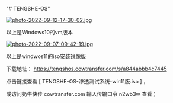 "# TENGSHE-OS" 

[![photo-2022-09-12-17-30-02.jpg](https://i.postimg.cc/76gMsfVr/photo-2022-09-12-17-30-02.jpg)](https://postimg.cc/1n3q4R2v)

以上是Windows10的vm版本

[![photo-2022-09-07-09-42-19.jpg](https://i.postimg.cc/vH12JLdZ/photo-2022-09-07-09-42-19.jpg)](https://postimg.cc/qzTGnKRP)

以上是windwos11的iso安装镜像版

下载地址：
 https://tengshos.cowtransfer.com/s/a844abbb4c7445 

点击链接查看 [ TENGSHE-OS-渗透测试系统-win11版.iso ] ，

或访问奶牛快传 cowtransfer.com 输入传输口令 n2wb3w 查看；
